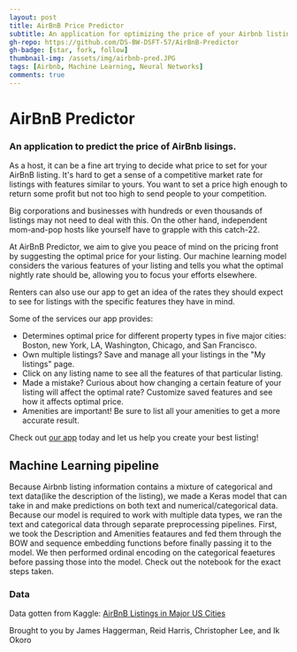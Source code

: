 ```yaml
---
layout: post
title: AirBnB Price Predictor
subtitle: An application for optimizing the price of your Airbnb listings.
gh-repo: https://github.com/DS-BW-DSFT-57/AirBnB-Predictor
gh-badge: [star, fork, follow]
thumbnail-img: /assets/img/airbnb-pred.JPG
tags: [Airbnb, Machine Learning, Neural Networks]
comments: true
---
```

# AirBnB Predictor

### An application to predict the price of AirBnb lisings.

As a host, it can be a fine art trying to decide what price to set for your AirBnB listing. It's hard to get a sense of a competitive market rate for listings with features similar to yours. You want to set a price high enough to return some profit but not too high to send people to your competition.

Big corporations and businesses with hundreds or even thousands of listings may not need to deal with this. On the other hand, independent mom-and-pop hosts like yourself have to grapple with this catch-22.

At AirBnB Predictor, we aim to give you peace of mind on the pricing front by suggesting the optimal price for your listing. Our machine learning model considers the various features of your listing and tells you what the optimal nightly rate should be, allowing you to focus your efforts elsewhere.

Renters can also use our app to get an idea of the rates they should expect to see for listings with the specific features they have in mind.

Some of the services our app provides:

* Determines optimal price for different property types in five major cities: Boston, new York, LA, Washington, Chicago, and San Francisco.
* Own multiple listings? Save and manage all your listings in the "My listings" page.
* Click on any listing name to see all the features of that particular listing.
* Made a mistake? Curious about how changing a certain feature of your listing will affect the optimal rate? Customize saved features and see how it affects optimal price.
* Amenities are important! Be sure to list all your amenities to get a more accurate result.

Check out [our app](https://airbnbpredictor.herokuapp.com/) today and let us help you create your best listing!

## Machine Learning pipeline

Because Airbnb listing information contains a mixture of categorical and text data(like the description of the listing), we made a Keras model that can take in and make predictions on both text and numerical/categorical data. Because our model is required to work with multiple data types, we ran the text and categorical data through separate preprocessing pipelines. First, we took the Description and Amenities feataures and fed them through the BOW and sequence embedding functions before finally passing it to the model. We then performed ordinal encoding on the categorical feaetures before passing those into the model. Check out the notebook for the exact steps taken.


### Data
Data gotten from Kaggle: [AirBnB Listings in Major US Cities](https://www.kaggle.com/rudymizrahi/airbnb-listings-in-major-us-cities-deloitte-ml?select=train.csv)



Brought to you by James Haggerman, Reid Harris, Christopher Lee, and Ik Okoro
